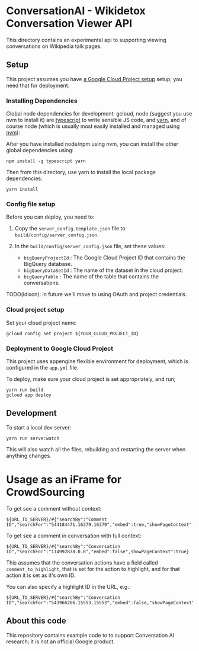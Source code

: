 # ConversationAI - Wikidetox Conversation Viewer API

This directory contains an experimental api to supporting viewing conversations on Wikipedia talk pages.

## Setup

This project assumes you have [a Google Cloud Project setup](https://cloud.google.com/) setup; you need
that for deployment.

### Installing Dependencies

Global node dependencies for development: gcloud, node (suggest you use nvm to install it) are [typescript](https://www.typescriptlang.org/) to write sensible JS code, and [yarn](https://yarnpkg.com/lang/en/), and of course node (which is usually most easily installed and managed using [nvm](https://github.com/creationix/nvm/blob/master/README.md)):

After you have installed node/npm using nvm, you can install the other global dependencies using:

```
npm install -g typescript yarn
```

Then from this directory, use yarn to install the local package dependencies:

```
yarn install
```

### Config file setup

Before you can deploy, you need to:

1. Copy the `server_config.template.json` file to `build/config/server_config.json`.
2. In the `build/config/server_config.json` file, set these values:

    * `bigQueryProjectId` : The Google Cloud Project ID that contains the BigQuery database.
    * `bigQueryDataSetId` : The name of the dataset in the cloud project.
    * `bigQueryTable` : The name of the table that contains the conversations.

TODO(ldixon): in future we'll move to using OAuth and project credentials.

### Cloud project setup

Set your cloud project name:

```
gcloud config set project ${YOUR_CLOUD_PROJECT_ID}
```

### Deployment to Google Cloud Project

This project uses appengine flexible environment for deployment, which is configured in the `app.yml` file.

To deploy, make sure your cloud project is set appropriately, and run;

```
yarn run build
gcloud app deploy
```

## Development

To start a local dev server:

```
yarn run serve:watch
```

This will also watch all the files, rebuilding and restarting the server when anything
changes.

# Usage as an iFrame for CrowdSourcing


To get see a comment without context:

```
${URL_TO_SERVER}/#{"searchBy":"Comment ID","searchFor":"544184471.16379.16379","embed":true,"showPageContext":false}
```

To get see a comment in conversation with full context:

```
${URL_TO_SERVER}/#{"searchBy":"Conversation ID","searchFor":"114992878.0.0","embed":false",showPageContext":true}
```

This assumes that the conversation actions have a field called `comment_to_highlight`, that is set for the action to highlight, and for that action it is set as it's own ID.

You can also specify a highlight ID in the URL, e.g.:

```
${URL_TO_SERVER}/#{"searchBy":"Conversation ID","searchFor":"543966266.15553.15553","embed":false,"showPageContext":true,"highlightId":"543966266.15553.15553"}
```

## About this code

This repository contains example code to to support Conversation AI research; it is not an official Google product.
